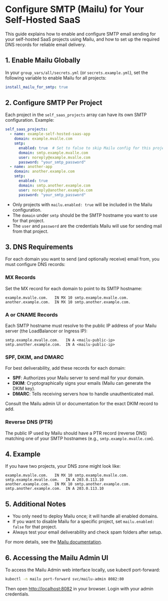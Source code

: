 # Configure SMTP (Mailu) for Your Self-Hosted SaaS

This guide explains how to enable and configure SMTP email sending for your self-hosted SaaS projects using Mailu, and how to set up the required DNS records for reliable email delivery.

## 1. Enable Mailu Globally

In your `group_vars/all/secrets.yml` (or `secrets.example.yml`), set the following variable to enable Mailu for all projects:

```yaml
install_mailu_for_smtp: true
```

## 2. Configure SMTP Per Project

Each project in the `self_saas_projects` array can have its own SMTP configuration. Example:

```yaml
self_saas_projects:
  - name: example-self-hosted-saas-app
    domain: example.mvalle.com
    smtp:
      enabled: true  # Set to false to skip Mailu config for this project
      domain: smtp.example.mvalle.com
      user: noreply@example.mvalle.com
      password: "your_smtp_password"
  - name: another-app
    domain: another.example.com
    smtp:
      enabled: true
      domain: smtp.another.example.com
      user: noreply@another.example.com
      password: "your_smtp_password"
```

- Only projects with `mailu.enabled: true` will be included in the Mailu configuration.
- The `domain` under `smtp` should be the SMTP hostname you want to use for that project.
- The `user` and `password` are the credentials Mailu will use for sending mail from that project.

## 3. DNS Requirements

For each domain you want to send (and optionally receive) email from, you must configure DNS records:

### MX Records
Set the MX record for each domain to point to its SMTP hostname:

```
example.mvalle.com.   IN MX 10 smtp.example.mvalle.com.
another.example.com.  IN MX 10 smtp.another.example.com.
```

### A or CNAME Records
Each SMTP hostname must resolve to the public IP address of your Mailu server (the LoadBalancer or Ingress IP):

```
smtp.example.mvalle.com.   IN A <mailu-public-ip>
smtp.another.example.com.  IN A <mailu-public-ip>
```

### SPF, DKIM, and DMARC
For best deliverability, add these records for each domain:
- **SPF**: Authorizes your Mailu server to send mail for your domain.
- **DKIM**: Cryptographically signs your emails (Mailu can generate the DKIM key).
- **DMARC**: Tells receiving servers how to handle unauthenticated mail.

Consult the Mailu admin UI or documentation for the exact DKIM record to add.

### Reverse DNS (PTR)
The public IP used by Mailu should have a PTR record (reverse DNS) matching one of your SMTP hostnames (e.g., `smtp.example.mvalle.com`).

## 4. Example

If you have two projects, your DNS zone might look like:

```
example.mvalle.com.   IN MX 10 smtp.example.mvalle.com.
smtp.example.mvalle.com.   IN A 203.0.113.10
another.example.com.  IN MX 10 smtp.another.example.com.
smtp.another.example.com.  IN A 203.0.113.10
```

## 5. Additional Notes
- You only need to deploy Mailu once; it will handle all enabled domains.
- If you want to disable Mailu for a specific project, set `mailu.enabled: false` for that project.
- Always test your email deliverability and check spam folders after setup.

For more details, see the [Mailu documentation](https://mailu.io/).

## 6. Accessing the Mailu Admin UI

To access the Mailu Admin web interface locally, use kubectl port-forward:

```sh
kubectl -n mailu port-forward svc/mailu-admin 8082:80
```

Then open [http://localhost:8082](http://localhost:8082) in your browser. Login with your admin credentials.

